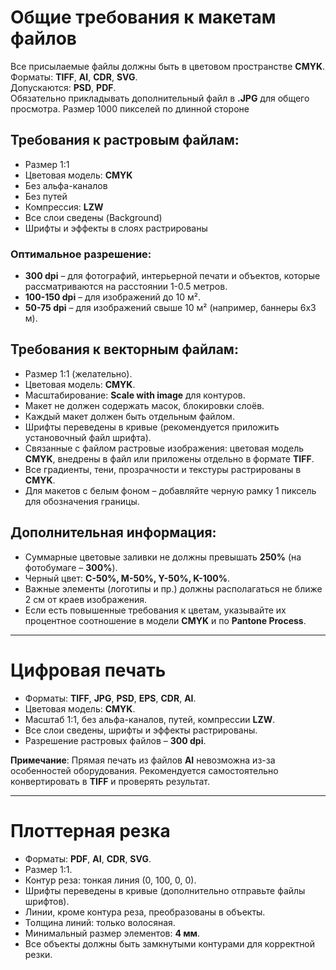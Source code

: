 # Общие требования к макетам файлов

Все присылаемые файлы должны быть в цветовом пространстве **CMYK**.  
Форматы: **TIFF**, **AI**, **CDR**, **SVG**.  
Допускаются: **PSD**, **PDF**.  
Обязательно прикладывать дополнительный файл в **.JPG** для общего просмотра. Размер 1000 пикселей по длинной стороне

## Требования к растровым файлам:
- Размер 1:1
- Цветовая модель: **CMYK**
- Без альфа-каналов
- Без путей
- Компрессия: **LZW**
- Все слои сведены (Background)
- Шрифты и эффекты в слоях растрированы

### Оптимальное разрешение:
- **300 dpi** – для фотографий, интерьерной печати и объектов, которые рассматриваются на расстоянии 1-0.5 метров.
- **100-150 dpi** – для изображений до 10 м².
- **50-75 dpi** – для изображений свыше 10 м² (например, баннеры 6x3 м).

## Требования к векторным файлам:
- Размер 1:1 (желательно).
- Цветовая модель: **CMYK**.
- Масштабирование: **Scale with image** для контуров.
- Макет не должен содержать масок, блокировки слоёв.
- Каждый макет должен быть отдельным файлом.
- Шрифты переведены в кривые (рекомендуется приложить установочный файл шрифта).
- Связанные с файлом растровые изображения: цветовая модель **CMYK**, внедрены в файл или приложены отдельно в формате **TIFF**.
- Все градиенты, тени, прозрачности и текстуры растрированы в **CMYK**.
- Для макетов с белым фоном – добавляйте черную рамку 1 пиксель для обозначения границы.

## Дополнительная информация:
- Суммарные цветовые заливки не должны превышать **250%** (на фотобумаге – **300%**).
- Черный цвет: **C-50%, M-50%, Y-50%, K-100%**.
- Важные элементы (логотипы и пр.) должны располагаться не ближе 2 см от краев изображения.
- Если есть повышенные требования к цветам, указывайте их процентное соотношение в модели **CMYK** и по **Pantone Process**.

---

# Цифровая печать

- Форматы: **TIFF**, **JPG**, **PSD**, **EPS**, **CDR**, **AI**.
- Цветовая модель: **CMYK**.
- Масштаб 1:1, без альфа-каналов, путей, компрессии **LZW**.
- Все слои сведены, шрифты и эффекты растрированы.
- Разрешение растровых файлов – **300 dpi**.

**Примечание**: Прямая печать из файлов **AI** невозможна из-за особенностей оборудования. Рекомендуется самостоятельно конвертировать в **TIFF** и проверять результат.

---

# Плоттерная резка

- Форматы: **PDF**, **AI**, **CDR**, **SVG**.
- Размер 1:1.
- Контур реза: тонкая линия (0, 100, 0, 0).
- Шрифты переведены в кривые (дополнительно отправьте файлы шрифтов).
- Линии, кроме контура реза, преобразованы в объекты.
- Толщина линий: только волосяная.
- Минимальный размер элементов: **4 мм**.
- Все объекты должны быть замкнутыми контурами для корректной резки.
